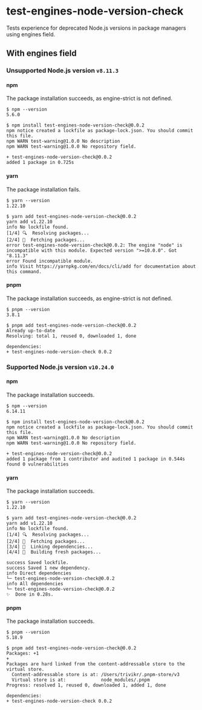 # test-engines-node-version-check

Tests experience for deprecated Node.js versions in package managers using engines field.

## With engines field

### Unsupported Node.js version `v8.11.3`

#### npm

The package installation succeeds, as engine-strict is not defined.

```console
$ npm --version
5.6.0

$ npm install test-engines-node-version-check@0.0.2
npm notice created a lockfile as package-lock.json. You should commit this file.
npm WARN test-warning@1.0.0 No description
npm WARN test-warning@1.0.0 No repository field.

+ test-engines-node-version-check@0.0.2
added 1 package in 0.725s
```

#### yarn

The package installation fails.

```console
$ yarn --version
1.22.10

$ yarn add test-engines-node-version-check@0.0.2
yarn add v1.22.10
info No lockfile found.
[1/4] 🔍  Resolving packages...
[2/4] 🚚  Fetching packages...
error test-engines-node-version-check@0.0.2: The engine "node" is incompatible with this module. Expected version ">=10.0.0". Got "8.11.3"
error Found incompatible module.
info Visit https://yarnpkg.com/en/docs/cli/add for documentation about this command.
```

#### pnpm

The package installation succeeds, as engine-strict is not defined.

```console
$ pnpm --version
3.8.1

$ pnpm add test-engines-node-version-check@0.0.2
Already up-to-date
Resolving: total 1, reused 0, downloaded 1, done

dependencies:
+ test-engines-node-version-check 0.0.2
```

### Supported Node.js version `v10.24.0`

#### npm

The package installation succeeds.

```console
$ npm --version
6.14.11

$ npm install test-engines-node-version-check@0.0.2
npm notice created a lockfile as package-lock.json. You should commit this file.
npm WARN test-warning@1.0.0 No description
npm WARN test-warning@1.0.0 No repository field.

+ test-engines-node-version-check@0.0.2
added 1 package from 1 contributor and audited 1 package in 0.544s
found 0 vulnerabilities
```

#### yarn

The package installation succeeds.

```console
$ yarn --version
1.22.10

$ yarn add test-engines-node-version-check@0.0.2
yarn add v1.22.10
info No lockfile found.
[1/4] 🔍  Resolving packages...
[2/4] 🚚  Fetching packages...
[3/4] 🔗  Linking dependencies...
[4/4] 🔨  Building fresh packages...

success Saved lockfile.
success Saved 1 new dependency.
info Direct dependencies
└─ test-engines-node-version-check@0.0.2
info All dependencies
└─ test-engines-node-version-check@0.0.2
✨  Done in 0.28s.
```

#### pnpm

The package installation succeeds.

```console
$ pnpm --version
5.18.9

$ pnpm add test-engines-node-version-check@0.0.2
Packages: +1
+
Packages are hard linked from the content-addressable store to the virtual store.
  Content-addressable store is at: /Users/trivikr/.pnpm-store/v3
  Virtual store is at:             node_modules/.pnpm
Progress: resolved 1, reused 0, downloaded 1, added 1, done

dependencies:
+ test-engines-node-version-check 0.0.2
```
